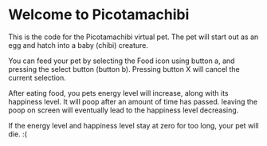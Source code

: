 # Welcome to Picotamachibi
This is the code for the Picotamachibi virtual pet.
The pet will start out as an egg and hatch into a baby (chibi) creature.

You can feed your pet by selecting the Food icon using button a, and pressing the select button (button b).
Pressing button X will cancel the current selection.

After eating food, you pets energy level will increase, along with its happiness level. It will poop after an amount of time has passed.
leaving the poop on screen will eventually lead to the happiness level decreasing.

If the energy level and happiness level stay at zero for too long, your pet will die. :(

